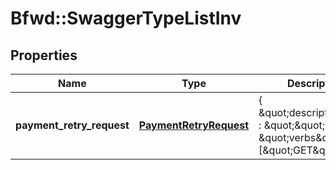 # Bfwd::SwaggerTypeListInv

## Properties
Name | Type | Description | Notes
------------ | ------------- | ------------- | -------------
**payment_retry_request** | [**PaymentRetryRequest**](PaymentRetryRequest.md) | { \&quot;description\&quot; : \&quot;\&quot;, \&quot;verbs\&quot;:[\&quot;GET\&quot;] } | 


